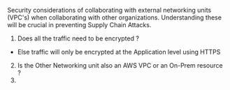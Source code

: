 Security considerations of collaborating with external networking units (VPC's) when collaborating with other organizations. Understanding these will be crucial in preventing Supply Chain Attacks.

1. Does all the traffic need to be encrypted ?
  - Else traffic will only be encrypted at the Application level using HTTPS
2. Is the Other Networking unit also an AWS VPC or an On-Prem resource ?
3. 
